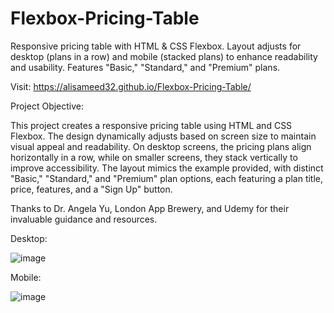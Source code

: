 # Flexbox-Pricing-Table
Responsive pricing table with HTML & CSS Flexbox. Layout adjusts for desktop (plans in a row) and mobile (stacked plans) to enhance readability and usability. Features "Basic," "Standard," and "Premium" plans.


Visit: https://alisameed32.github.io/Flexbox-Pricing-Table/

Project Objective:

This project creates a responsive pricing table using HTML and CSS Flexbox. The design dynamically adjusts based on screen size to maintain visual appeal and readability. On desktop screens, the pricing plans align horizontally in a row, while on smaller screens, they stack vertically to improve accessibility. The layout mimics the example provided, with distinct "Basic," "Standard," and "Premium" plan options, each featuring a plan title, price, features, and a "Sign Up" button.

Thanks to Dr. Angela Yu, London App Brewery, and Udemy for their invaluable guidance and resources.

Desktop: 

![image](https://github.com/user-attachments/assets/a80ccfe1-714a-403c-8e17-0e11234a3df0)


Mobile:

![image](https://github.com/user-attachments/assets/be9c3d5c-1327-436f-9c33-f16b0489e3eb)

